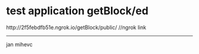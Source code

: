 <h1>test application getBlock/ed</h1>
http://2f5febdfb51e.ngrok.io/getBlock/public/ //ngrok link <hr>
jan mihevc
